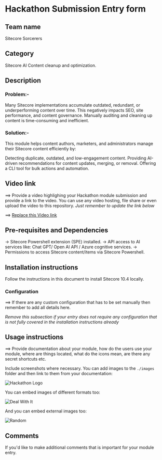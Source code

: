 # Hackathon Submission Entry form

## Team name
Sitecore Sorcerers
## Category
Sitecore AI Content cleanup and optimization.
## Description

### Problem:-
Many Sitecore implementations accumulate outdated, redundant, or underperforming content over time. This negatively impacts SEO, site performance, and content governance. Manually auditing and cleaning up content is time-consuming and inefficient.

### Solution:-
This module helps content authors, marketers, and administrators manage their Sitecore content efficiently by:

Detecting duplicate, outdated, and low-engagement content.
Providing AI-driven recommendations for content updates, merging, or removal.
Offering a CLI tool for bulk actions and automation.


## Video link
⟹ Provide a video highlighing your Hackathon module submission and provide a link to the video. You can use any video hosting, file share or even upload the video to this repository. _Just remember to update the link below_

⟹ [Replace this Video link](#video-link)

## Pre-requisites and Dependencies
-> Sitecore Powershell extension (SPE) installed.
-> API access to AI services like: Chat GPT/ Open AI API / Azure cognitive services.
-> Permissions to access Sitecore content/items via Sitecore Powershell.

## Installation instructions
Follow the instructions in this document to install Sitecore 10.4 locally.

### Configuration
⟹ If there are any custom configuration that has to be set manually then remember to add all details here.

_Remove this subsection if your entry does not require any configuration that is not fully covered in the installation instructions already_

## Usage instructions
⟹ Provide documentation about your module, how do the users use your module, where are things located, what do the icons mean, are there any secret shortcuts etc.

Include screenshots where necessary. You can add images to the `./images` folder and then link to them from your documentation:

![Hackathon Logo](docs/images/hackathon.png?raw=true "Hackathon Logo")

You can embed images of different formats too:

![Deal With It](docs/images/deal-with-it.gif?raw=true "Deal With It")

And you can embed external images too:

![Random](https://thiscatdoesnotexist.com/)

## Comments
If you'd like to make additional comments that is important for your module entry.
